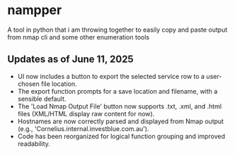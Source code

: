 # nampper
A tool in python that i am throwing together to easily copy and paste output from nmap cli and some other enumeration tools

## Updates as of June 11, 2025
- UI now includes a button to export the selected service row to a user-chosen file location.
- The export function prompts for a save location and filename, with a sensible default.
- The 'Load Nmap Output File' button now supports .txt, .xml, and .html files (XML/HTML display raw content for now).
- Hostnames are now correctly parsed and displayed from Nmap output (e.g., 'Cornelius.internal.investblue.com.au').
- Code has been reorganized for logical function grouping and improved readability.
